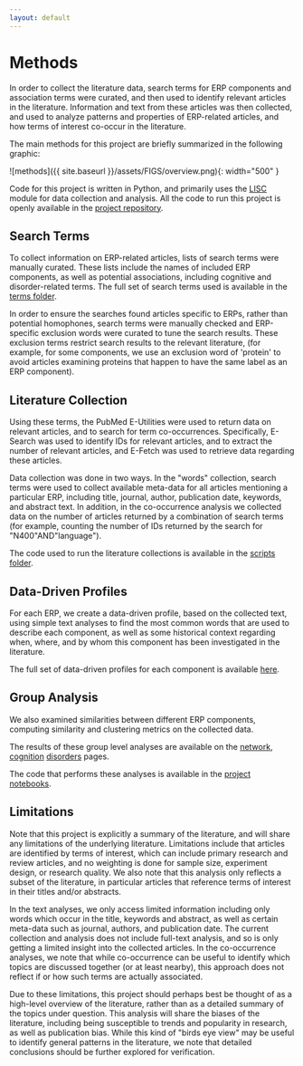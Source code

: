 ```yaml
---
layout: default
---
```


# Methods

In order to collect the literature data, search terms for ERP components and association terms were curated, and then used to identify relevant articles in the literature. Information and text from these articles was then collected, and used to analyze patterns and properties of ERP-related articles, and how terms of interest co-occur in the literature.

The main methods for this project are briefly summarized in the following graphic:

![methods]({{ site.baseurl }}/assets/FIGS/overview.png){: width="500" }

Code for this project is written in Python, and primarily uses the
[LISC](https://github.com/lisc-tools/lisc) module for data collection and analysis.
All the code to run this project is openly available in the
[project repository](https://github.com/ERPscanr/ERPscanr).

## Search Terms

To collect information on ERP-related articles, lists of search terms were manually curated. These lists include the names of included ERP components, as well as potential associations, including cognitive and disorder-related terms. The full set of search terms used is available in the
[terms folder](https://github.com/ERPscanr/ERPscanr/tree/main/terms).

In order to ensure the searches found articles specific to ERPs, rather than potential homophones, search terms were manually checked and ERP-specific exclusion words were curated to tune the search results. These exclusion terms restrict search results to the relevant literature, (for example, for some components, we use an exclusion word of 'protein' to avoid articles examining proteins that happen to have the same label as an ERP component).

## Literature Collection

Using these terms, the PubMed E-Utilities were used to return data on relevant articles, and to search for term co-occurrences. Specifically, E-Search was used to identify IDs for relevant articles, and to extract the number of relevant articles, and E-Fetch was used to retrieve data regarding these articles.

Data collection was done in two ways. In the "words" collection, search terms were used to collect available meta-data for all articles mentioning a particular ERP, including title, journal, author, publication date, keywords, and abstract text. In addition, in the co-occurrence analysis we collected data on the number of articles returned by a combination of search terms (for example, counting the number of IDs returned by the search for "N400"AND"language").

The code used to run the literature collections is available in the
[scripts folder](https://github.com/ERPscanr/ERPscanr/tree/main/scripts).

## Data-Driven Profiles

For each ERP, we create a data-driven profile, based on the collected text, using simple text analyses to find the most common words that are used to describe each component, as well as some historical context regarding when, where, and by whom this component has been investigated in the literature.

The full set of data-driven profiles for each component is available
[here](https://erpscanr.github.io/ERPscanr/words.html).

## Group Analysis

We also examined similarities between different ERP components, computing similarity and clustering metrics on the collected data.

The results of these group level analyses are available on the
[network](https://erpscanr.github.io/ERPscanr/network.html),
[cognition](https://erpscanr.github.io/ERPscanr/cognitive.html)
[disorders](https://erpscanr.github.io/ERPscanr/disorders.html)
pages.

The code that performs these analyses is available in the
[project notebooks](https://github.com/ERPscanr/ERPscanr/tree/main/notebooks).

## Limitations

Note that this project is explicitly a summary of the literature, and will share any limitations of the underlying literature.
Limitations include that articles are identified by terms of interest, which can include primary research and review articles,
and no weighting is done for sample size, experiment design, or research quality. We also note that this analysis only reflects
a subset of the literature, in particular articles that reference terms of interest in their titles and/or abstracts.

In the text analyses, we only access limited information including only words which occur in the title, keywords and abstract,
as well as certain meta-data such as journal, authors, and publication date. The current collection and analysis does not include
full-text analysis, and so is only getting a limited insight into the collected articles. In the co-occurrence analyses,
we note that while co-occurrence can be useful to identify which topics are discussed together (or at least nearby),
this approach does not reflect if or how such terms are actually associated.

Due to these limitations, this project should perhaps best be thought of as a high-level overview of the literature,
rather than as a detailed summary of the topics under question. This analysis will share the biases of the literature,
including being susceptible to trends and popularity in research, as well as publication bias. While this kind of "birds eye view"
may be useful to identify general patterns in the literature, we note that detailed conclusions should be further explored for verification.

